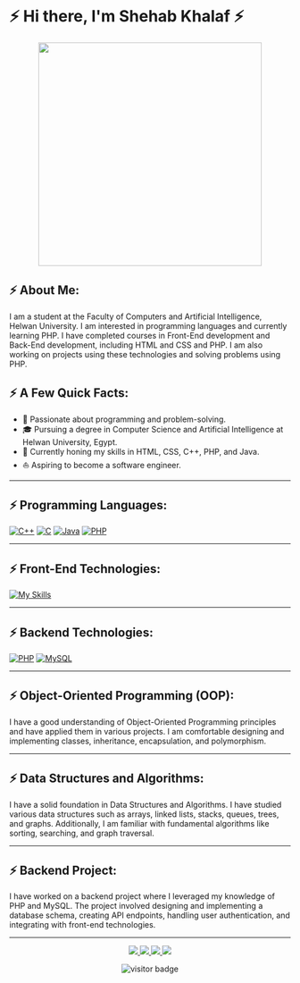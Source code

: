 # ⚡ Hi there, I'm Shehab Khalaf ⚡

<div align="center">
  <img src="https://i.imgur.com/8MupZHY.gif" width="400px">
</div>

## ⚡ About Me:

I am a student at the Faculty of Computers and Artificial Intelligence, Helwan University. I am interested in programming languages and currently learning PHP. I have completed courses in Front-End development and Back-End development, including HTML and CSS and PHP. I am also working on projects using these technologies and solving problems using PHP.

## ⚡ A Few Quick Facts:

- 🧐 Passionate about programming and problem-solving.
- 🎓 Pursuing a degree in Computer Science and Artificial Intelligence at Helwan University, Egypt.
- 🌱 Currently honing my skills in HTML, CSS, C++, PHP, and Java.
- ⛵ Aspiring to become a software engineer.

---

## ⚡ Programming Languages:

[![C++](https://skillicons.dev/icons?i=cpp)](https://skillicons.dev)
[![C](https://skillicons.dev/icons?i=c)](https://skillicons.dev)
[![Java](https://skillicons.dev/icons?i=java)](https://skillicons.dev)
[![PHP](https://skillicons.dev/icons?i=php)](https://skillicons.dev)

---

## ⚡️ Front-End Technologies:

[![My Skills](https://skillicons.dev/icons?i=css,html,&perline=10)](https://skillicons.dev)

---

## ⚡️ Backend Technologies:

[![PHP](https://skillicons.dev/icons?i=php)](https://skillicons.dev)
[![MySQL](https://skillicons.dev/icons?i=mysql)](https://skillicons.dev)

---

## ⚡️ Object-Oriented Programming (OOP):

I have a good understanding of Object-Oriented Programming principles and have applied them in various projects. I am comfortable designing and implementing classes, inheritance, encapsulation, and polymorphism.

---

## ⚡️ Data Structures and Algorithms:

I have a solid foundation in Data Structures and Algorithms. I have studied various data structures such as arrays, linked lists, stacks, queues, trees, and graphs. Additionally, I am familiar with fundamental algorithms like sorting, searching, and graph traversal.

---

## ⚡️ Backend Project:

I have worked on a backend project where I leveraged my knowledge of PHP and MySQL. The project involved designing and implementing a database schema, creating API endpoints, handling user authentication, and integrating with front-end technologies.

---

<p align="center">
  <a href="" alt="Twitter">
    <img src="https://img.shields.io/badge/Twitter-1DA1F2?style=for-the-badge&logo=twitter&logoColor=white">
  </a>
  <a href="https://www.linkedin.com/in/shehab-khalaf" alt="LinkedIn">
    <img src="https://img.shields.io/badge/LinkedIn-0077B5?style=for-the-badge&logo=linkedin&logoColor=white">
  </a>
  <a href="https://www.facebook.com/profile.php?id=100009838080491" alt="Facebook">
    <img src="https://img.shields.io/badge/Facebook-1877F2?style=for-the-badge&logo=facebook&logoColor=white">
  </a>
  <a href="https://github.com/Shehabkhalaf" alt="GitHub">
    <img src="https://img.shields.io/badge/GitHub-100000?style=for-the-badge&logo=github&logoColor=white">
  </a>
</p>

<p align="center">
  <img src="https://visitor-badge.laobi.icu/badge?page_id=halfrost.halfrost" alt="visitor badge"/>       
</p>
